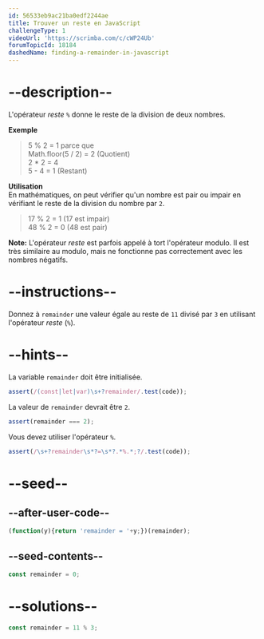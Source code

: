 ```yaml
---
id: 56533eb9ac21ba0edf2244ae
title: Trouver un reste en JavaScript
challengeType: 1
videoUrl: 'https://scrimba.com/c/cWP24Ub'
forumTopicId: 18184
dashedName: finding-a-remainder-in-javascript
---
```


# --description--

L'opérateur <dfn>reste</dfn> `%` donne le reste de la division de deux nombres.

**Exemple**

<blockquote>5 % 2 = 1 parce que <br>Math.floor(5 / 2) = 2 (Quotient)<br>2 * 2 = 4<br>5 - 4 = 1 (Restant)</blockquote>

**Utilisation**  
En mathématiques, on peut vérifier qu'un nombre est pair ou impair en vérifiant le reste de la division du nombre par `2`.

<blockquote>17 % 2 = 1 (17 est impair)<br>48 % 2 = 0 (48 est pair)</blockquote>

**Note:** L'opérateur <dfn>reste</dfn> est parfois appelé à tort l'opérateur modulo. Il est très similaire au modulo, mais ne fonctionne pas correctement avec les nombres négatifs.

# --instructions--

Donnez à `remainder` une valeur égale au reste de `11` divisé par `3` en utilisant l'opérateur <dfn>reste</dfn> (`%`).

# --hints--

La variable `remainder` doit être initialisée.

```js
assert(/(const|let|var)\s+?remainder/.test(code));
```

La valeur de `remainder` devrait être `2`.

```js
assert(remainder === 2);
```

Vous devez utiliser l'opérateur `%`.

```js
assert(/\s+?remainder\s*?=\s*?.*%.*;?/.test(code));
```

# --seed--

## --after-user-code--

```js
(function(y){return 'remainder = '+y;})(remainder);
```

## --seed-contents--

```js
const remainder = 0;
```

# --solutions--

```js
const remainder = 11 % 3;
```
